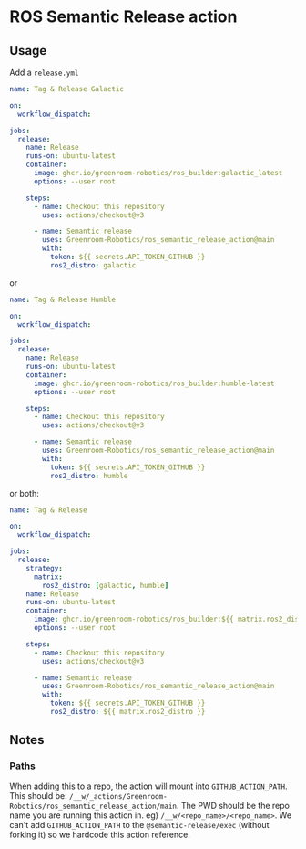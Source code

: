 # ROS Semantic Release action


## Usage

Add a `release.yml`

```yml
name: Tag & Release Galactic

on:
  workflow_dispatch:

jobs:
  release:
    name: Release
    runs-on: ubuntu-latest
    container:
      image: ghcr.io/greenroom-robotics/ros_builder:galactic_latest
      options: --user root

    steps:
      - name: Checkout this repository
        uses: actions/checkout@v3

      - name: Semantic release
        uses: Greenroom-Robotics/ros_semantic_release_action@main
        with:
          token: ${{ secrets.API_TOKEN_GITHUB }}
          ros2_distro: galactic
```

or

```yml
name: Tag & Release Humble

on:
  workflow_dispatch:

jobs:
  release:
    name: Release
    runs-on: ubuntu-latest
    container:
      image: ghcr.io/greenroom-robotics/ros_builder:humble-latest
      options: --user root

    steps:
      - name: Checkout this repository
        uses: actions/checkout@v3

      - name: Semantic release
        uses: Greenroom-Robotics/ros_semantic_release_action@main
        with:
          token: ${{ secrets.API_TOKEN_GITHUB }}
          ros2_distro: humble
```

or both:


```yml
name: Tag & Release

on:
  workflow_dispatch:

jobs:
  release:
    strategy:
      matrix:
        ros2_distro: [galactic, humble]
    name: Release
    runs-on: ubuntu-latest
    container:
      image: ghcr.io/greenroom-robotics/ros_builder:${{ matrix.ros2_distro }}-latest
      options: --user root

    steps:
      - name: Checkout this repository
        uses: actions/checkout@v3

      - name: Semantic release
        uses: Greenroom-Robotics/ros_semantic_release_action@main
        with:
          token: ${{ secrets.API_TOKEN_GITHUB }}
          ros2_distro: ${{ matrix.ros2_distro }}
```

## Notes

### Paths
When adding this to a repo, the action will mount into `GITHUB_ACTION_PATH`. This should be: `/__w/_actions/Greenroom-Robotics/ros_semantic_release_action/main`. The PWD should be the repo name you are running this action in. eg) `/__w/<repo_name>/<repo_name>`. We can't add `GITHUB_ACTION_PATH` to the `@semantic-release/exec` (without forking it) so we hardcode this action reference.
